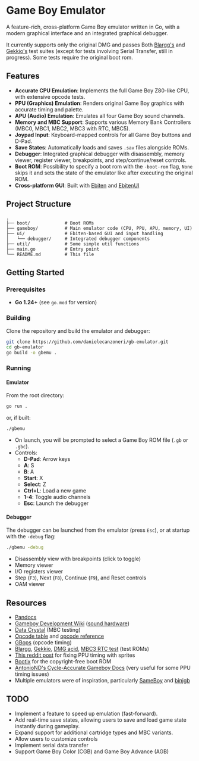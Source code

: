 # Game Boy Emulator

A feature-rich, cross-platform Game Boy emulator written in Go, with a modern graphical interface and an integrated graphical debugger.

It currently supports only the original DMG and passes Both [Blargg's](https://github.com/retrio/gb-test-roms) and [Gekkio's](https://github.com/Gekkio/mooneye-test-suite) test suites (except for tests involving Serial Transfer, still in progress).
Some tests require the original boot rom.

## Features

- **Accurate CPU Emulation**: Implements the full Game Boy Z80-like CPU, with extensive opcode tests.
- **PPU (Graphics) Emulation**: Renders original Game Boy graphics with accurate timing and palette.
- **APU (Audio) Emulation**: Emulates all four Game Boy sound channels.
- **Memory and MBC Support**: Supports various Memory Bank Controllers (MBC0, MBC1, MBC2, MBC3 with RTC, MBC5).
- **Joypad Input**: Keyboard-mapped controls for all Game Boy buttons and D-Pad.
- **Save States**: Automatically loads and saves `.sav` files alongside ROMs.
- **Debugger**: Integrated graphical debugger with disassembly, memory viewer, register viewer, breakpoints, and step/continue/reset controls.
- **Boot ROM**: Possibility to specify a boot rom with the `-boot-rom` flag, `None` skips it and sets the state of the emulator like after executing the original ROM.
- **Cross-platform GUI**: Built with [Ebiten](https://ebiten.org/)  and [EbitenUI](https://ebitenui.github.io/)

## Project Structure

```
.
├── boot/             # Boot ROMs
├── gameboy/          # Main emulator code (CPU, PPU, APU, memory, UI)
├── ui/               # Ebiten-based GUI and input handling
│   └── debugger/     # Integrated debugger components
├── util/             # Some simple util functions
├── main.go           # Entry point
└── README.md         # This file

```

## Getting Started

### Prerequisites

- **Go 1.24+** (see `go.mod` for version)

### Building

Clone the repository and build the emulator and debugger:

```sh
git clone https://github.com/danielecanzoneri/gb-emulator.git
cd gb-emulator
go build -o gbemu .
```

### Running

#### Emulator

From the root directory:

```sh
go run .
```
or, if built:
```sh
./gbemu
```

- On launch, you will be prompted to select a Game Boy ROM file (`.gb` or `.gbc`).
- Controls:
  - **D-Pad**: Arrow keys
  - **A**: S
  - **B**: A
  - **Start**: X
  - **Select**: Z
  - **Ctrl+L**: Load a new game
  - **1-4**: Toggle audio channels
  - **Esc**: Launch the debugger

#### Debugger

The debugger can be launched from the emulator (press `Esc`), or at startup with the `-debug` flag:
```sh
./gbemu -debug
```
- Disassembly view with breakpoints (click to toggle)
- Memory viewer
- I/O registers viewer
- Step (`F3`), Next (`F8`), Continue (`F9`), and Reset controls
- OAM viewer

## Resources

- [Pandocs](https://gbdev.io/pandocs/OAM.html)
- [Gameboy Development Wiki](https://gbdev.gg8.se/wiki/articles/Main_Page) ([sound hardware](https://gbdev.gg8.se/wiki/articles/Gameboy_sound_hardware))
- [Data Crystal](https://datacrystal.tcrf.net/wiki/Data_Crystal) (MBC testing)
- [Opcode table](https://gbdev.io/gb-opcodes/optables/) and [opcode reference](https://rgbds.gbdev.io/docs/v0.9.2/gbz80.7)
- [GBops](https://izik1.github.io/gbops/) (opcode timing)
- [Blargg](https://github.com/retrio/gb-test-roms), [Gekkio](https://github.com/Gekkio/mooneye-test-suite), [DMG acid](https://github.com/mattcurrie/dmg-acid2), [MBC3 RTC test](https://github.com/aaaaaa123456789/rtc3test) (test ROMs)
- [This reddit post](https://www.reddit.com/r/EmuDev/comments/59pawp/gb_mode3_sprite_timing/) for fixing PPU timing with sprites
- [Bootix](https://github.com/Hacktix/Bootix) for the copyright-free boot ROM
- [AntonioND's Cycle-Accurate Gameboy Docs](https://github.com/AntonioND/giibiiadvance/blob/master/docs/TCAGBD.pdf) (very useful for some PPU timing issues)
- Multiple emulators were of inspiration, particularly [SameBoy](https://github.com/LIJI32/SameBoy) and [binjgb](https://github.com/binji/binjgb)

## TODO

- Implement a feature to speed up emulation (fast-forward).
- Add real-time save states, allowing users to save and load game state instantly during gameplay.
- Expand support for additional cartridge types and MBC variants.
- Allow users to customize controls
- Implement serial data transfer
- Support Game Boy Color (CGB) and Game Boy Advance (AGB)